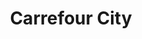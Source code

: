 ---
title: "Carrefour City"
url: /annecy/carrefour-city-avenue-du-parc-des-sports/
shop: commodité
---
